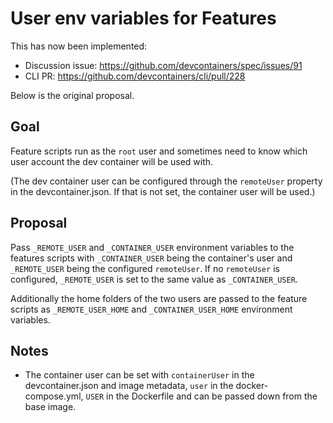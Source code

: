 # User env variables for Features

This has now been implemented:
* Discussion issue: https://github.com/devcontainers/spec/issues/91
* CLI PR: https://github.com/devcontainers/cli/pull/228

Below is the original proposal.

## Goal

Feature scripts run as the `root` user and sometimes need to know which user account the dev container will be used with.

(The dev container user can be configured through the `remoteUser` property in the devcontainer.json. If that is not set, the container user will be used.)

## Proposal

Pass `_REMOTE_USER` and `_CONTAINER_USER` environment variables to the features scripts with `_CONTAINER_USER` being the container's user and `_REMOTE_USER` being the configured `remoteUser`. If no `remoteUser` is configured, `_REMOTE_USER` is set to the same value as `_CONTAINER_USER`.

Additionally the home folders of the two users are passed to the feature scripts as `_REMOTE_USER_HOME` and `_CONTAINER_USER_HOME` environment variables.

## Notes

- The container user can be set with `containerUser` in the devcontainer.json and image metadata, `user` in the docker-compose.yml, `USER` in the Dockerfile and can be passed down from the base image.
